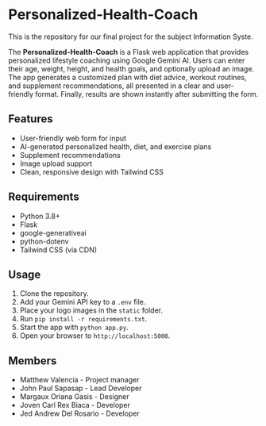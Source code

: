 # Personalized-Health-Coach
This is the repository for our final project for the subject Information Syste.<br>

The **Personalized-Health-Coach** is a Flask web application that provides personalized lifestyle coaching using Google Gemini AI. Users can enter their age, weight, height, and health goals, and optionally upload an image. The app generates a customized plan with diet advice, workout routines, and supplement recommendations, all presented in a clear and user-friendly format. Finally, results are shown instantly after submitting the form.

## Features

- User-friendly web form for input
- AI-generated personalized health, diet, and exercise plans
- Supplement recommendations
- Image upload support
- Clean, responsive design with Tailwind CSS

## Requirements

- Python 3.8+
- Flask
- google-generativeai
- python-dotenv
- Tailwind CSS (via CDN)

## Usage

1. Clone the repository.
2. Add your Gemini API key to a `.env` file.
3. Place your logo images in the `static` folder.
4. Run `pip install -r requirements.txt`.
5. Start the app with `python app.py`.
6. Open your browser to `http://localhost:5000`.

## Members

- Matthew Valencia - Project manager 
- John Paul Sapasap - Lead Developer 
- Margaux Oriana Gasis - Designer 
- Joven Carl Rex Biaca - Developer 
- Jed Andrew Del Rosario - Developer
